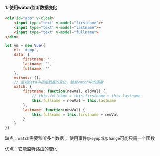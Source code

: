 #### 1. 使用watch监听数据变化

```html
<div id="app" v-cloak>
    <input type="text" v-model="firstname">+
    <input type="text" v-model="lastname">=
    <input type="text" v-model="fullname">
</div>
```

```js
let vm = new Vue({
    el: '#app',
    data: {
        firstname: '',
        lastname: '',
        fullname: ''
    },
    methods: {},
    // 监视data中指定数据的变化，触发watch中的函数
    watch: {
        firstname: function(newVal, oldVal) {
            // this.fullname = this.firstname + this.lastname
            this.fullname = newVal + this.lastname
        },
        lastname: function(newVal) {
            this.fullname = this.firstname + newVal
        }
    }
})
```

缺点：`watch`需要监听多个数据； 使用事件`@keyup`或`@change`可能只需一个函数

优点：它能监听路由的变化

